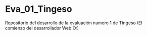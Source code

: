 # Eva_01_Tingeso
Repositorio del desarrollo de la evaluación numero 1 de Tingeso (El comienzo del desarrollador Web O:)

